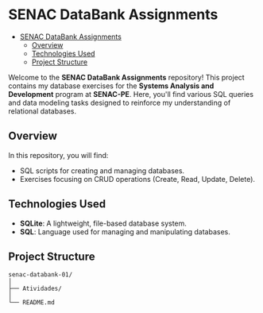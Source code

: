 # SENAC DataBank Assignments

<!--toc:start-->

- [SENAC DataBank Assignments](#senac-databank-assignments)
  - [Overview](#overview)
  - [Technologies Used](#technologies-used)
  - [Project Structure](#project-structure)

<!--toc:end-->

Welcome to the **SENAC DataBank Assignments** repository! This project contains my
database exercises for the **Systems Analysis and Development** program at
**SENAC-PE**. Here, you'll find various SQL queries and data modeling tasks designed
to reinforce my understanding of relational databases.

## Overview

In this repository, you will find:

- SQL scripts for creating and managing databases.
- Exercises focusing on CRUD operations (Create, Read, Update, Delete).

## Technologies Used

- **SQLite**: A lightweight, file-based database system.
- **SQL**: Language used for managing and manipulating databases.

## Project Structure

```plaintext
senac-databank-01/
│
├── Atividades/
│
└── README.md
```
